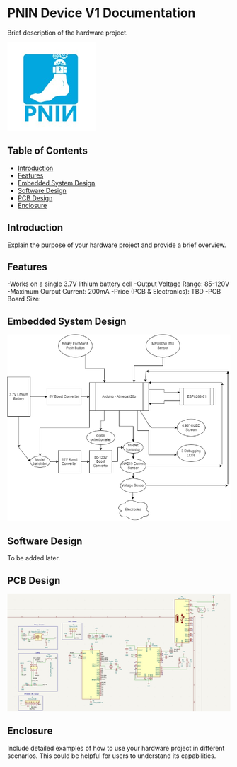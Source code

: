 # PNIN Device V1 Documentation

Brief description of the hardware project.

![Project Image](PNIN%20Non-technical/PNIN.jpeg)
## Table of Contents

- [Introduction](#introduction)
- [Features](#features)
- [Embedded System Design](#embedded-system-design)
- [Software Design](#software-design)
- [PCB Design](#pcb-design)
- [Enclosure](#enclosure)

## Introduction

Explain the purpose of your hardware project and provide a brief overview.

## Features

-Works on a single 3.7V lithium battery cell
-Output Voltage Range: 85-120V
-Maximum Ourput Current: 200mA
-Price (PCB & Electronics): TBD
-PCB Board Size: 

## Embedded System Design


![Block Image](PNIN%20Technical/block.png)

## Software Design

To be added later.

## PCB Design


![PCB Image](PNIN%20Technical/pcb.jpg)

## Enclosure

Include detailed examples of how to use your hardware project in different scenarios. This could be helpful for users to understand its capabilities.
